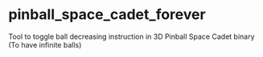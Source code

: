 # pinball_space_cadet_forever
Tool to toggle ball decreasing instruction in 3D Pinball Space Cadet binary (To have infinite balls)

